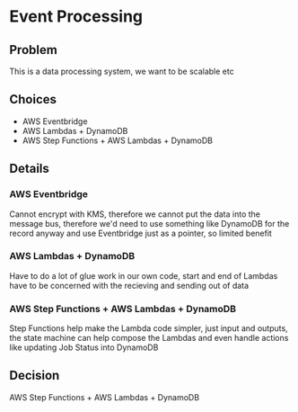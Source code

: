 # Event Processing

## Problem

This is a data processing system, we want to be scalable etc

## Choices

- AWS Eventbridge
- AWS Lambdas + DynamoDB
- AWS Step Functions + AWS Lambdas + DynamoDB

## Details

### AWS Eventbridge

Cannot encrypt with KMS, therefore we cannot put the data into the message bus, therefore we'd need to use something like DynamoDB for the record anyway and use Eventbridge just as a pointer, so limited benefit

### AWS Lambdas + DynamoDB

Have to do a lot of glue work in our own code, start and end of Lambdas have to be concerned with the recieving and sending out of data

### AWS Step Functions + AWS Lambdas + DynamoDB

Step Functions help make the Lambda code simpler, just input and outputs, the state machine can help compose the Lambdas and even handle actions like updating Job Status into DynamoDB

## Decision

AWS Step Functions + AWS Lambdas + DynamoDB
